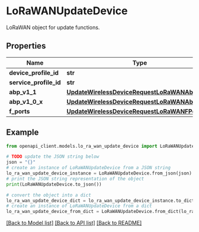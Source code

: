 # LoRaWANUpdateDevice

LoRaWAN object for update functions.

## Properties

Name | Type | Description | Notes
------------ | ------------- | ------------- | -------------
**device_profile_id** | **str** |  | [optional] 
**service_profile_id** | **str** |  | [optional] 
**abp_v1_1** | [**UpdateWirelessDeviceRequestLoRaWANAbpV11**](UpdateWirelessDeviceRequestLoRaWANAbpV11.md) |  | [optional] 
**abp_v1_0_x** | [**UpdateWirelessDeviceRequestLoRaWANAbpV10X**](UpdateWirelessDeviceRequestLoRaWANAbpV10X.md) |  | [optional] 
**f_ports** | [**UpdateWirelessDeviceRequestLoRaWANFPorts**](UpdateWirelessDeviceRequestLoRaWANFPorts.md) |  | [optional] 

## Example

```python
from openapi_client.models.lo_ra_wan_update_device import LoRaWANUpdateDevice

# TODO update the JSON string below
json = "{}"
# create an instance of LoRaWANUpdateDevice from a JSON string
lo_ra_wan_update_device_instance = LoRaWANUpdateDevice.from_json(json)
# print the JSON string representation of the object
print(LoRaWANUpdateDevice.to_json())

# convert the object into a dict
lo_ra_wan_update_device_dict = lo_ra_wan_update_device_instance.to_dict()
# create an instance of LoRaWANUpdateDevice from a dict
lo_ra_wan_update_device_from_dict = LoRaWANUpdateDevice.from_dict(lo_ra_wan_update_device_dict)
```
[[Back to Model list]](../README.md#documentation-for-models) [[Back to API list]](../README.md#documentation-for-api-endpoints) [[Back to README]](../README.md)


